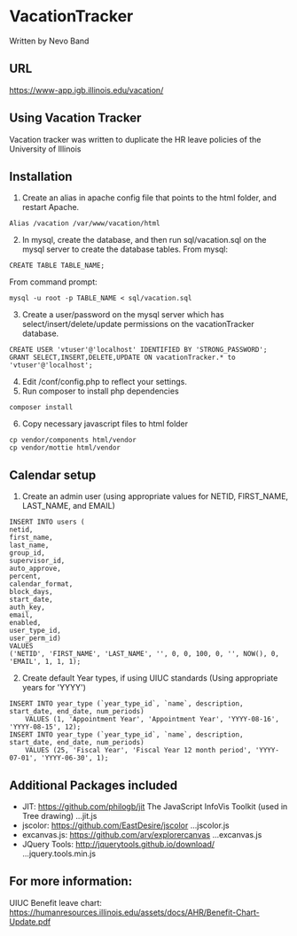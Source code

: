 # VacationTracker 
Written by Nevo Band

## URL 
https://www-app.igb.illinois.edu/vacation/

## Using Vacation Tracker 
Vacation tracker was written to duplicate the HR leave policies of the University of Illinois

## Installation 
1.  Create an alias in apache config file that points to the html folder, and restart Apache.  
```
Alias /vacation /var/www/vacation/html
```
2.  In mysql, create the database, and then run sql/vacation.sql on the mysql server to create the database tables.
From mysql:
```
CREATE TABLE TABLE_NAME;
```
From command prompt:
```
mysql -u root -p TABLE_NAME < sql/vacation.sql
```
3.  Create a user/password on the mysql server which has select/insert/delete/update permissions on the vacationTracker database.
```
CREATE USER 'vtuser'@'localhost' IDENTIFIED BY 'STRONG_PASSWORD';
GRANT SELECT,INSERT,DELETE,UPDATE ON vacationTracker.* to 'vtuser'@'localhost';
```
4.  Edit /conf/config.php to reflect your settings.
5.  Run composer to install php dependencies
```
composer install
```
6. Copy necessary javascript files to html folder
```
cp vendor/components html/vendor
cp vendor/mottie html/vendor
```

## Calendar setup

1. Create an admin user (using appropriate values for NETID, FIRST_NAME, LAST_NAME, and EMAIL)
```
INSERT INTO users (
netid, 
first_name, 
last_name, 
group_id, 
supervisor_id, 
auto_approve, 
percent, 
calendar_format, 
block_days, 
start_date, 
auth_key, 
email, 
enabled, 
user_type_id, 
user_perm_id) 
VALUES
('NETID', 'FIRST_NAME', 'LAST_NAME', '', 0, 0, 100, 0, '', NOW(), 0, 'EMAIL', 1, 1, 1);
```
2. Create default Year types, if using UIUC standards (Using appropriate years for 'YYYY')
```
INSERT INTO year_type (`year_type_id`, `name`, description, start_date, end_date, num_periods) 
	VALUES (1, 'Appointment Year', 'Appointment Year', 'YYYY-08-16', 'YYYY-08-15', 12);
INSERT INTO year_type (`year_type_id`, `name`, description, start_date, end_date, num_periods) 
	VALUES (25, 'Fiscal Year', 'Fiscal Year 12 month period', 'YYYY-07-01', 'YYYY-06-30', 1);
```

## Additional Packages included
* JIT: https://github.com/philogb/jit The JavaScript InfoVis Toolkit (used in Tree drawing)
...jit.js
* jscolor: https://github.com/EastDesire/jscolor
...jscolor.js
* excanvas.js: https://github.com/arv/explorercanvas
...excanvas.js
* JQuery Tools: http://jquerytools.github.io/download/
...jquery.tools.min.js

## For more information: 

UIUC Benefit leave chart:
https://humanresources.illinois.edu/assets/docs/AHR/Benefit-Chart-Update.pdf

